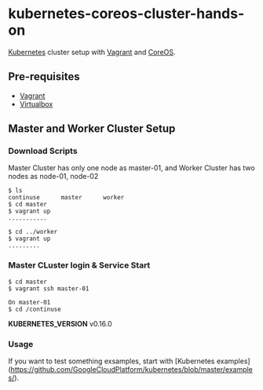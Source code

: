 # kubernetes-coreos-cluster-hands-on
[Kubernetes](https://github.com/GoogleCloudPlatform/kubernetes)
cluster setup with [Vagrant](https://www.vagrantup.com) and
[CoreOS](https://coreos.com).

## Pre-requisites

* [Vagrant](https://www.vagrantup.com)
* [Virtualbox](https://www.virtualbox.org)

## Master and Worker Cluster Setup 

### Download Scripts
Master Cluster has only one node as master-01, and Worker Cluster has two nodes as node-01, node-02
```
$ ls
continuse      master      worker
$ cd master
$ vagrant up
...........

$ cd ../worker
$ vagrant up
.........
```

### Master CLuster login & Service Start
```
$ cd master
$ vagrant ssh master-01

On master-01
$ cd /continuse
```

**KUBERNETES_VERSION** v0.16.0

### Usage

If you want to test something exsamples, start with [Kubernetes examples]
(https://github.com/GoogleCloudPlatform/kubernetes/blob/master/examples/).

